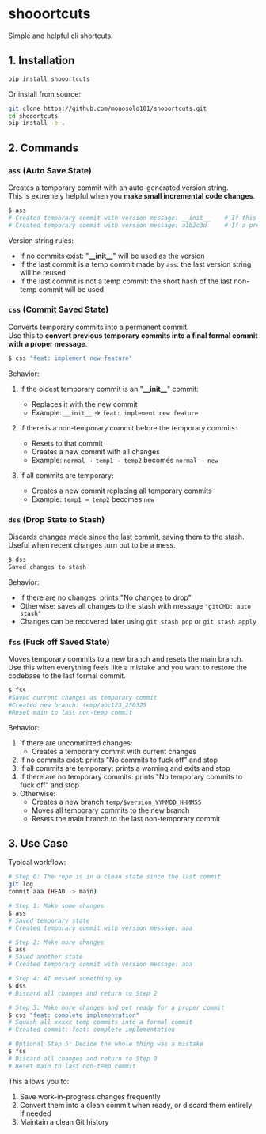 # shooortcuts

Simple and helpful cli shortcuts.

## 1. Installation

```bash
pip install shooortcuts
```

Or install from source:

```bash
git clone https://github.com/monosolo101/shooortcuts.git
cd shooortcuts
pip install -e .
```

## 2. Commands

### `ass` (Auto Save State)

Creates a temporary commit with an auto-generated version string.  
This is extremely helpful when you **make small incremental code changes**.

```bash
$ ass
# Created temporary commit with version message: __init__    # If this is the first commit
# Created temporary commit with version message: a1b2c3d     # If a previous commit exists
```

Version string rules:

- If no commits exist: "**\_\_init\_\_**" will be used as the version
- If the last commit is a temp commit made by `ass`: the last version string will be reused
- If the last commit is not a temp commit: the short hash of the last non-temp commit will be used

### `css` (Commit Saved State)

Converts temporary commits into a permanent commit.  
Use this to **convert previous temporary commits into a final formal commit with a proper message**.

```bash
$ css "feat: implement new feature"
```

Behavior:

1. If the oldest temporary commit is an "**\_\_init\_\_**" commit:

   - Replaces it with the new commit
   - Example: `__init__` → `feat: implement new feature`

2. If there is a non-temporary commit before the temporary commits:

   - Resets to that commit
   - Creates a new commit with all changes
   - Example: `normal → temp1 → temp2` becomes `normal → new`

3. If all commits are temporary:
   - Creates a new commit replacing all temporary commits
   - Example: `temp1 → temp2` becomes `new`

### `dss` (Drop State to Stash)

Discards changes made since the last commit, saving them to the stash.  
Useful when recent changes turn out to be a mess.

```bash
$ dss
Saved changes to stash
```

Behavior:

- If there are no changes: prints "No changes to drop"
- Otherwise: saves all changes to the stash with message `"gitCMD: auto stash"`
- Changes can be recovered later using `git stash pop` or `git stash apply`

### `fss` (Fuck off Saved State)

Moves temporary commits to a new branch and resets the main branch.  
Use this when everything feels like a mistake and you want to restore the codebase to the last formal commit.

```bash
$ fss
#Saved current changes as temporary commit
#Created new branch: temp/abc123_250325
#Reset main to last non-temp commit
```

Behavior:

1. If there are uncommitted changes:
   - Creates a temporary commit with current changes
2. If no commits exist: prints "No commits to fuck off" and stop
3. If all commits are temporary: prints a warning and exits and stop
4. If there are no temporary commits: prints "No temporary commits to fuck off" and stop
5. Otherwise:
   - Creates a new branch `temp/$version_YYMMDD_HHMMSS`
   - Moves all temporary commits to the new branch
   - Resets the main branch to the last non-temporary commit

## 3. Use Case

Typical workflow:

```bash
# Step 0: The repo is in a clean state since the last commit
git log
commit aaa (HEAD -> main)

# Step 1: Make some changes
$ ass
# Saved temporary state
# Created temporary commit with version message: aaa

# Step 2: Make more changes
$ ass
# Saved another state
# Created temporary commit with version message: aaa

# Step 4: AI messed something up
$ dss
# Discard all changes and return to Step 2

# Step 5: Make more changes and get ready for a proper commit
$ css "feat: complete implementation"
# Squash all xxxxx temp commits into a formal commit
# Created commit: feat: complete implementation

# Optional Step 5: Decide the whole thing was a mistake
$ fss
# Discard all changes and return to Step 0
# Reset main to last non-temp commit
```

This allows you to:

1. Save work-in-progress changes frequently
2. Convert them into a clean commit when ready, or discard them entirely if needed
3. Maintain a clean Git history
